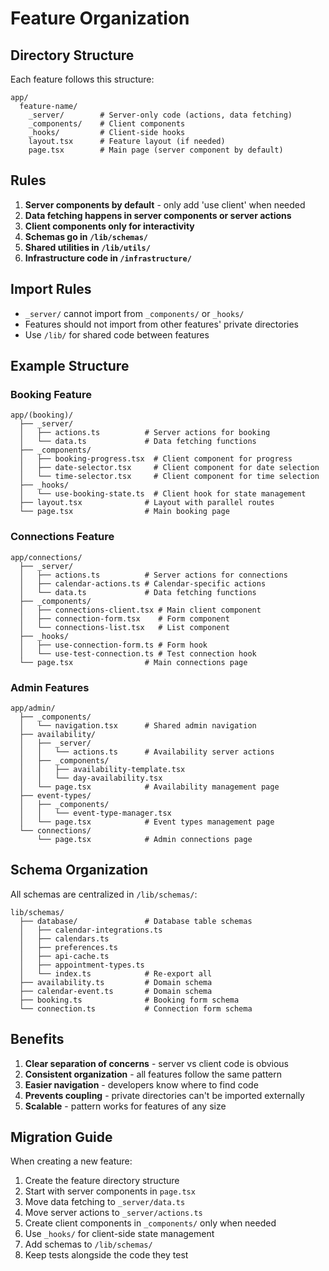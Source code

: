 # Feature Organization

## Directory Structure

Each feature follows this structure:

```
app/
  feature-name/
    _server/        # Server-only code (actions, data fetching)
    _components/    # Client components
    _hooks/         # Client-side hooks
    layout.tsx      # Feature layout (if needed)
    page.tsx        # Main page (server component by default)
```

## Rules

1. **Server components by default** - only add 'use client' when needed
2. **Data fetching happens in server components or server actions**
3. **Client components only for interactivity**
4. **Schemas go in `/lib/schemas/`**
5. **Shared utilities in `/lib/utils/`**
6. **Infrastructure code in `/infrastructure/`**

## Import Rules

- `_server/` cannot import from `_components/` or `_hooks/`
- Features should not import from other features' private directories
- Use `/lib/` for shared code between features

## Example Structure

### Booking Feature

```
app/(booking)/
  ├── _server/
  │   ├── actions.ts          # Server actions for booking
  │   └── data.ts             # Data fetching functions
  ├── _components/
  │   ├── booking-progress.tsx  # Client component for progress
  │   ├── date-selector.tsx     # Client component for date selection
  │   └── time-selector.tsx     # Client component for time selection
  ├── _hooks/
  │   └── use-booking-state.ts  # Client hook for state management
  ├── layout.tsx              # Layout with parallel routes
  └── page.tsx                # Main booking page
```

### Connections Feature

```
app/connections/
  ├── _server/
  │   ├── actions.ts          # Server actions for connections
  │   ├── calendar-actions.ts # Calendar-specific actions
  │   └── data.ts             # Data fetching functions
  ├── _components/
  │   ├── connections-client.tsx # Main client component
  │   ├── connection-form.tsx    # Form component
  │   └── connections-list.tsx   # List component
  ├── _hooks/
  │   ├── use-connection-form.ts # Form hook
  │   └── use-test-connection.ts # Test connection hook
  └── page.tsx                # Main connections page
```

### Admin Features

```
app/admin/
  ├── _components/
  │   └── navigation.tsx      # Shared admin navigation
  ├── availability/
  │   ├── _server/
  │   │   └── actions.ts      # Availability server actions
  │   ├── _components/
  │   │   ├── availability-template.tsx
  │   │   └── day-availability.tsx
  │   └── page.tsx            # Availability management page
  ├── event-types/
  │   ├── _components/
  │   │   └── event-type-manager.tsx
  │   └── page.tsx            # Event types management page
  └── connections/
      └── page.tsx            # Admin connections page
```

## Schema Organization

All schemas are centralized in `/lib/schemas/`:

```
lib/schemas/
  ├── database/               # Database table schemas
  │   ├── calendar-integrations.ts
  │   ├── calendars.ts
  │   ├── preferences.ts
  │   ├── api-cache.ts
  │   ├── appointment-types.ts
  │   └── index.ts            # Re-export all
  ├── availability.ts         # Domain schema
  ├── calendar-event.ts       # Domain schema
  ├── booking.ts              # Booking form schema
  └── connection.ts           # Connection form schema
```

## Benefits

1. **Clear separation of concerns** - server vs client code is obvious
2. **Consistent organization** - all features follow the same pattern
3. **Easier navigation** - developers know where to find code
4. **Prevents coupling** - private directories can't be imported externally
5. **Scalable** - pattern works for features of any size

## Migration Guide

When creating a new feature:

1. Create the feature directory structure
2. Start with server components in `page.tsx`
3. Move data fetching to `_server/data.ts`
4. Move server actions to `_server/actions.ts`
5. Create client components in `_components/` only when needed
6. Use `_hooks/` for client-side state management
7. Add schemas to `/lib/schemas/`
8. Keep tests alongside the code they test
